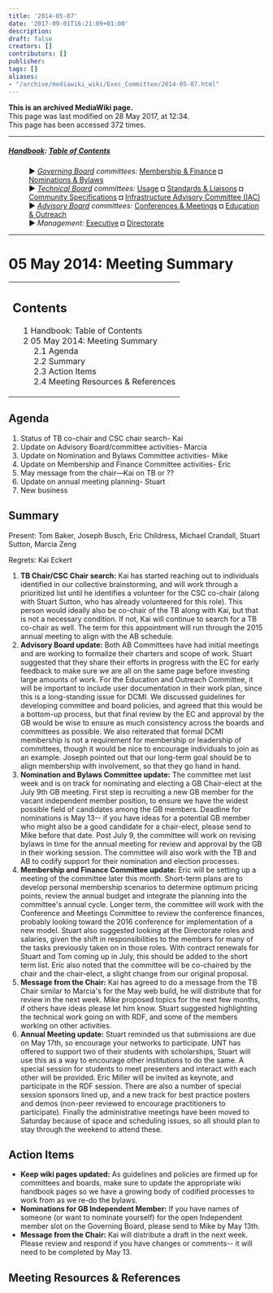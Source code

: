 ```yaml
---
title: '2014-05-07'
date: '2017-09-01T16:21:09+01:00'
description: 
draft: false
creators: []
contributors: []
publisher: 
tags: []
aliases:
- "/archive/mediawiki_wiki/Exec_Committee/2014-05-07.html"
---
```


 **This is an archived MediaWiki page.**  
This page was last modified on 28 May 2017, at 12:34.  
This page has been accessed 372 times.

* * *

##### [Handbook](/archive/mediawiki_wiki/DCMI_Handbook "DCMI Handbook"): [Table of Contents](/archive/mediawiki_wiki/DCMI_Handbook/ "DCMI Handbook") 
<dl>
<dd> ► <i><a href="/archive/mediawiki_wiki/DCMI_Governing_Board" title="DCMI Governing Board">Governing Board</a> committees:</i> <a href="/archive/mediawiki_wiki/DCMI_Governing_Board/finance" title="DCMI Governing Board/finance">Membership &amp; Finance</a> ◘ <a href="/archive/mediawiki_wiki/DCMI_Governing_Board/nominations" title="DCMI Governing Board/nominations">Nominations &amp; Bylaws</a> 
</dd>
<dd> ► <i><a href="/archive/mediawiki_wiki/DCMI_Technical_Board" title="DCMI Technical Board">Technical Board</a> committees:</i> <a href="/archive/mediawiki_wiki/DCMI_Technical_Board/usage" title="DCMI Technical Board/usage">Usage</a> ◘ <a href="/archive/mediawiki_wiki/DCMI_Technical_Board/standards" title="DCMI Technical Board/standards">Standards &amp; Liaisons</a> ◘ <a href="/archive/mediawiki_wiki/DCMI_Technical_Board/specifications" title="DCMI Technical Board/specifications">Community Specifications</a> ◘ <a href="/archive/mediawiki_wiki/DCMI_Technical_Board/infrastructure" title="DCMI Technical Board/infrastructure">Infrastructure Advisory Committee (IAC)</a>
</dd>
<dd> ► <i><a href="/archive/mediawiki_wiki/DCMI_Advisory_Board" title="DCMI Advisory Board">Advisory Board</a> committees:</i> <a href="/archive/mediawiki_wiki/DCMI_Advisory_Board/meetings" title="DCMI Advisory Board/meetings">Conferences &amp; Meetings</a> ◘ <a href="/archive/mediawiki_wiki/DCMI_Advisory_Board/documentation" title="DCMI Advisory Board/documentation">Education &amp; Outreach</a>
</dd>
<dd> ► <i>Management:</i> <a href="/archive/mediawiki_wiki/Exec_Committee" title="Exec Committee">Executive</a> ◘ <a href="/archive/mediawiki_wiki/Exec_Committee/directorate" title="Exec Committee/directorate">Directorate</a>
</dd>
</dl>

* * *

# 05 May 2014: Meeting Summary 
<table id="toc" class="toc">
  <tr>
    <td>
      <div id="toctitle">
        <h2>Contents</h2>
      </div>
      <ul>
        <li class="toclevel-1"><a href="#Handbook:_Table_of_Contents"><span class="tocnumber">1</span> <span class="toctext">Handbook: Table of Contents</span></a></li>
        <li class="toclevel-1 tocsection-1">
          <a href="#05_May_2014:_Meeting_Summary"><span class="tocnumber">2</span> <span class="toctext">05 May 2014: Meeting Summary</span></a>
          <ul>
            <li class="toclevel-2 tocsection-2"><a href="#Agenda"><span class="tocnumber">2.1</span> <span class="toctext">Agenda</span></a></li>
            <li class="toclevel-2 tocsection-3"><a href="#Summary"><span class="tocnumber">2.2</span> <span class="toctext">Summary</span></a></li>
            <li class="toclevel-2 tocsection-4"><a href="#Action_Items"><span class="tocnumber">2.3</span> <span class="toctext">Action Items</span></a></li>
            <li class="toclevel-2 tocsection-5"><a href="#Meeting_Resources_.26_References"><span class="tocnumber">2.4</span> <span class="toctext">Meeting Resources &amp; References</span></a></li>
          </ul>
        </li>
      </ul>
    </td>
  </tr>
</table>


## Agenda 

1. Status of TB co-chair and CSC chair search- Kai
2. Update on Advisory Board/committee activities- Marcia
3. Update on Nomination and Bylaws Committee activities- Mike
4. Update on Membership and Finance Committee activities- Eric
5. May message from the chair—Kai on TB or&nbsp;??
6. Update on annual meeting planning- Stuart
7. New business

## Summary 

Present: Tom Baker, Joseph Busch, Eric Childress, Michael Crandall, Stuart Sutton, Marcia Zeng

Regrets: Kai Eckert

1. **TB Chair/CSC Chair search:** Kai has started reaching out to individuals identified in our collective brainstorming, and will work through a prioritized list until he identifies a volunteer for the CSC co-chair (along with Stuart Sutton, who has already volunteered for this role). This person would ideally also be co-chair of the TB along with Kai, but that is not a necessary condition. If not, Kai will continue to search for a TB co-chair as well. The term for this appointment will run through the 2015 annual meeting to align with the AB schedule.
2. **Advisory Board update:** Both AB Committees have had initial meetings and are working to formalize their charters and scope of work. Stuart suggested that they share their efforts in progress with the EC for early feedback to make sure we are all on the same page before investing large amounts of work. For the Education and Outreach Committee, it will be important to include user documentation in their work plan, since this is a long-standing issue for DCMI. We discussed guidelines for developing committee and board policies, and agreed that this would be a bottom-up process, but that final review by the EC and approval by the GB would be wise to ensure as much consistency across the boards and committees as possible. We also reiterated that formal DCMI membership is not a requirement for membership or leadership of committees, though it would be nice to encourage individuals to join as an example. Joseph pointed out that our long-term goal should be to align membership with involvement, so that they go hand in hand.
3. **Nomination and Bylaws Committee update:** The committee met last week and is on track for nominating and electing a GB Chair-elect at the July 9th GB meeting. First step is recruiting a new GB member for the vacant independent member position, to ensure we have the widest possible field of candidates among the GB members. Deadline for nominations is May 13-- if you have ideas for a potential GB member who might also be a good candidate for a chair-elect, please send to Mike before that date. Post July 9, the committee will work on revising bylaws in time for the annual meeting for review and approval by the GB in their working session. The committee will also work with the TB and AB to codify support for their nomination and election processes.
4. **Membership and Finance Committee update:** Eric will be setting up a meeting of the committee later this month. Short-term plans are to develop personal membership scenarios to determine optimum pricing points, review the annual budget and integrate the planning into the committee's annual cycle. Longer term, the committee will work with the Conference and Meetings Committee to review the conference finances, probably looking toward the 2016 conference for implementation of a new model. Stuart also suggested looking at the Directorate roles and salaries, given the shift in responsibilities to the members for many of the tasks previously taken on in those roles. With contract renewals for Stuart and Tom coming up in July, this should be added to the short term list. Eric also noted that the committee will be co-chaired by the chair and the chair-elect, a slight change from our original proposal.
5. **Message from the Chair:** Kai has agreed to do a message from the TB Chair similar to Marcia's for the May web build, he will distribute that for review in the next week. Mike proposed topics for the next few months, if others have ideas please let him know. Stuart suggested highlighting the technical work going on with RDF, and some of the members working on other activities.
6. **Annual Meeting update:** Stuart reminded us that submissions are due on May 17th, so encourage your networks to participate. UNT has offered to support two of their students with scholarships, Stuart will use this as a way to encourage other institutions to do the same. A special session for students to meet presenters and interact with each other will be provided. Eric Miller will be invited as keynote, and participate in the RDF session. There are also a number of special session sponsors lined up, and a new track for best practice posters and demos (non-peer reviewed to encourage practitioners to participate). Finally the administrative meetings have been moved to Saturday because of space and scheduling issues, so all should plan to stay through the weekend to attend these.

## Action Items 

- **Keep wiki pages updated:** As guidelines and policies are firmed up for committees and boards, make sure to update the appropriate wiki handbook pages so we have a growing body of codified processes to work from as we re-do the bylaws.
- **Nominations for GB Independent Member:** If you have names of someone (or want to nominate yourself) for the open Independent member slot on the Governing Board, please send to Mike by May 13th.
- **Message from the Chair:** Kai will distribute a draft in the next week. Please review and respond if you have changes or comments-- it will need to be completed by May 13.

## Meeting Resources & References 

